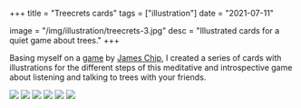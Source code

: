 +++
title = "Treecrets cards"
tags = ["illustration"]
date = "2021-07-11"

image = "/img/illustration/treecrets-3.jpg"
desc = "Illustrated cards for a quiet game about trees."
+++

Basing myself on a [game](https://jameschip.io/games/treecrets.html) by [James Chip](https://jameschip.io/index.html), I created a series of cards with illustrations for the different steps of this meditative and introspective game about listening and talking to trees with your friends.

![](/img/illustration/treecrets-1.jpg)
![](/img/illustration/treecrets-6.jpg)
![](/img/illustration/treecrets-2.jpg)
![](/img/illustration/treecrets-3.jpg)
![](/img/illustration/treecrets-4.jpg)
![](/img/illustration/treecrets-5.jpg)
